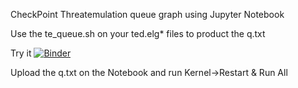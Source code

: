 CheckPoint Threatemulation queue graph using Jupyter Notebook


Use the te_queue.sh on your ted.elg* files to product the q.txt

Try it
[![Binder](https://mybinder.org/badge_logo.svg)](https://mybinder.org/v2/gh/billygr/CheckPoint_TE_queue/master)

Upload the q.txt on the Notebook and run Kernel->Restart & Run All

